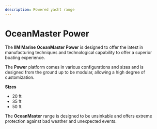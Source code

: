 ```yaml
---
description: Powered yacht range
---
```


# OceanMaster Power

The **IIM Marine OceanMaster Power** is designed to offer the latest in manufacturing techniques and technological capability to offer a superior boating experience.

The **Power** platform comes in various configurations and sizes and is designed from the ground up to be modular, allowing a high degree of customization.

**Sizes**

* 20 ft
* 35 ft
* 50 ft

The **OceanMaster** range is designed to be unsinkable and offers extreme protection against bad weather and unexpected events.






